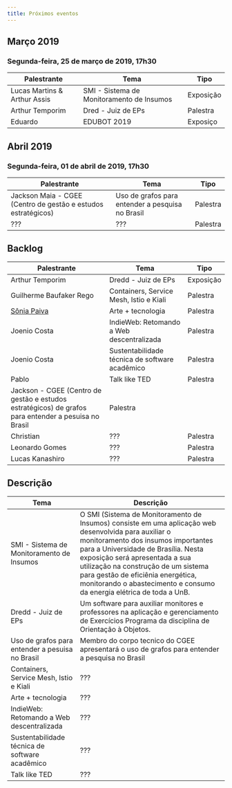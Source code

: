 ```yaml
---
title: Próximos eventos
---
```


## Março 2019

### Segunda-feira, 25 de março de 2019, 17h30

| Palestrante                  | Tema                                            | Tipo     |
| ---------------------------- | ----------------------------------------------- | -------- |
| Lucas Martins & Arthur Assis | SMI - Sistema de Monitoramento de Insumos       | Exposição|
| Arthur Temporim              | Dred - Juiz de EPs                              | Palestra |
| Eduardo                      | EDUBOT 2019                                     | Exposiço |

## Abril 2019

### Segunda-feira, 01 de abril de 2019, 17h30

| Palestrante     | Tema                                            | Tipo     |
| --------------- | ----------------------------------------------- | -------- |
| Jackson Maia - CGEE (Centro de gestão e estudos estratégicos)  | Uso de grafos para entender a pesquisa no Brasil   | Palestra |
| ???             | ???                                             | Palestra |

## Backlog

| Palestrante                                    | Tema                                             | Tipo     |
| ---------------------------------------------- | ------------------------------------------------ | -------- |
| Arthur Temporim                                | Dredd - Juiz de EPs                              | Exposição |
| Guilherme Baufaker Rego                        | Containers, Service Mesh, Istio e Kiali          | Palestra |
| [Sônia Paiva](https://www.facebook.com/ltcunb) | Arte + tecnologia                                | Palestra |
| Joenio Costa                                   | IndieWeb: Retomando a Web descentralizada        | Palestra |
| Joenio Costa                                   | Sustentabilidade técnica de software acadêmico   | Palestra |
| Pablo                                          | Talk like TED                                    | Palestra |
| Jackson - CGEE (Centro de gestão e estudos estratégicos)    de grafos para entender a pesuisa no Brasil    | Palestra |
| Christian                                      | ???                                              | Palestra |
| Leonardo Gomes                                 | ???                                              | Palestra |
| Lucas Kanashiro                                | ???                                              | Palestra |
## Descrição

| Tema                                           | Descrição                                       |
| ---------------------------------------------- | ----------------------------------------------- |
| SMI - Sistema de Monitoramento de Insumos      | O SMI (Sistema de Monitoramento de Insumos) consiste em uma aplicação web desenvolvida para auxiliar o monitoramento dos insumos importantes para a Universidade de Brasília. Nesta exposição será apresentada a sua utilização na construção de um sistema para gestão de eficiênia energética, monitorando o abastecimento e consumo da energia elétrica de toda a UnB. |
| Dredd - Juiz de EPs                            | Um software para auxiliar monitores e professores na aplicação e gerenciamento de Exercícios Programa da disciplina de Orientação à Objetos.|
| Uso de grafos para entender a pesuisa no Brasil | Membro do corpo tecnico do CGEE apresentará o uso de grafos para entender a pesquisa no Brasil
| Containers, Service Mesh, Istio e Kiali        | ???                                             |
| Arte + tecnologia                              | ???                                             |
| IndieWeb: Retomando a Web descentralizada      | ???                                             |
| Sustentabilidade técnica de software acadêmico | ???                                             |
| Talk like TED                                  | ???                                             |
